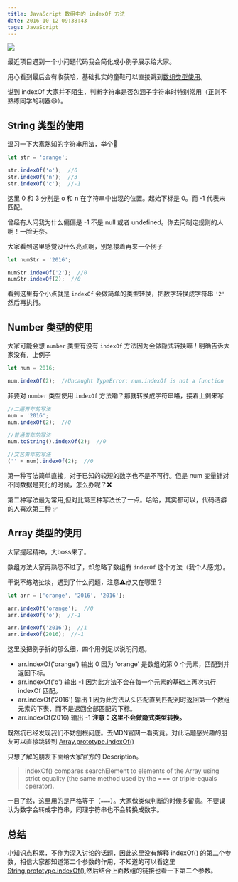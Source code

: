 ```yaml
---
title: JavaScript 数组中的 indexOf 方法
date: 2016-10-12 09:38:43
tags: JavaScript
---
```


![](/uploads/js-array-Indexof1.png)

最近项目遇到一个小问题代码我会简化成小例子展示给大家。

用心看到最后会有收获哈，基础扎实的童鞋可以直接跳到[数组类型使用](http://orangexc.xyz/2016/10/12/IndexOf-in-JavaScript-array/#Array-类型的使用)。

说到 indexOf 大家并不陌生，判断字符串是否包涵子字符串时特别常用（正则不熟练同学的利器😄）。

<!--more-->

## String 类型的使用

温习一下大家熟知的字符串用法，举个🌰

```js
let str = 'orange';

str.indexOf('o');  //0
str.indexOf('n');  //3
str.indexOf('c');  //-1
```

这里 0 和 3 分别是 o 和 n 在字符串中出现的位置。起始下标是 0。而 -1 代表未匹配。

曾经有人问我为什么偏偏是 -1 不是 null 或者 undefined。你去问制定规则的人啊！一脸无奈。

大家看到这里感觉没什么亮点啊，别急接着再来一个例子

```js
let numStr = '2016';

numStr.indexOf('2');  //0
numStr.indexOf(2);  //0
```

看到这里有个小点就是 `indexOf` 会做简单的类型转换，把数字转换成字符串 `'2'` 然后再执行。

## Number 类型的使用

大家可能会想 `number` 类型有没有 `indexOf` 方法因为会做隐式转换嘛！明确告诉大家没有，上例子

```js
let num = 2016;

num.indexOf(2);  //Uncaught TypeError: num.indexOf is not a function
```

非要对 `number` 类型使用 `indexOf` 方法嘞？那就转换成字符串咯，接着上例来写

```js
//二逼青年的写法
num = '2016';
num.indexOf(2);  //0

//普通青年的写法
num.toString().indexOf(2);  //0

//文艺青年的写法
('' + num).indexOf(2);  //0
```

第一种写法简单直接，对于已知的较短的数字也不是不可行。但是 num 变量针对不同数据是变化的时候，怎么办呢？❌

第二种写法最为常用,但对比第三种写法长了一点。哈哈，其实都可以，代码洁癖的人喜欢第三种 ✅

## Array 类型的使用

大家提起精神，大boss来了。

数组方法大家再熟悉不过了，却忽略了数组有 `indexOf` 这个方法（我个人感觉）。

干说不练瞎扯淡，遇到了什么问题，注意⚠️点又在哪里？

```js
let arr = ['orange', '2016', '2016'];

arr.indexOf('orange');  //0
arr.indexOf('o');  //-1

arr.indexOf('2016');  //1
arr.indexOf(2016);  //-1
```

这里没把例子拆的那么细，四个用例足以说明问题。

* arr.indexOf('orange') 输出 0 因为 'orange' 是数组的第 0 个元素，匹配到并返回下标。
* arr.indexOf('o') 输出 -1 因为此方法不会在每一个元素的基础上再次执行 indexOf 匹配。
* arr.indexOf('2016') 输出 1 因为此方法从头匹配直到匹配到时返回第一个数组元素的下表，而不是返回全部匹配的下标。
* arr.indexOf(2016) 输出 -1 **注意：这里不会做隐式类型转换。**

既然坑已经发现我们不妨刨根问底。去MDN官网一看究竟。对此话题感兴趣的朋友可以直接跳转到 [Array.prototype.indexOf()](https://developer.mozilla.org/en-US/docs/Web/JavaScript/Reference/Global_Objects/Array/indexOf)

只想了解的朋友下面给大家官方的 Description。

> indexOf() compares searchElement to elements of the Array using strict equality (the same method used by the === or triple-equals operator).

一目了然，这里用的是严格等于（`===`）。大家做类似判断的时候多留意。不要误认为数字会转成字符串，同理字符串也不会转换成数字。

## 总结

小知识点积累，不作为深入讨论的话题，因此这里没有解释 indexOf() 的第二个参数，相信大家都知道第二个参数的作用，不知道的可以看这里[String.prototype.indexOf()](https://developer.mozilla.org/en-US/docs/Web/JavaScript/Reference/Global_Objects/String/indexOf),然后结合上面数组的链接也看一下第二个参数。

